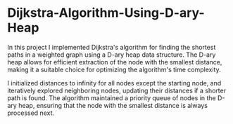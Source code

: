 # Dijkstra-Algorithm-Using-D-ary-Heap

In this project I implemented Dijkstra's algorithm for finding the shortest paths in a weighted graph using a D-ary heap data structure. The D-ary heap allows for efficient extraction of the node with the smallest distance, making it a suitable choice for optimizing the algorithm's time complexity. 

I initialized distances to infinity for all nodes except the starting node, and iteratively explored neighboring nodes, updating their distances if a shorter path is found. The algorithm maintained a priority queue of nodes in the D-ary heap, ensuring that the node with the smallest distance is always processed next. 
